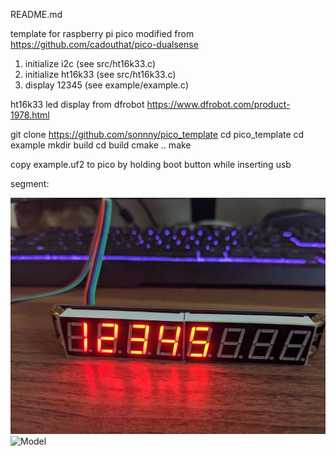 README.md

template for raspberry pi pico
modified from https://github.com/cadouthat/pico-dualsense

  1) initialize i2c     (see src/ht16k33.c)
  2) initialize ht16k33 (see src/ht16k33.c)
  3) display 12345      (see example/example.c)
  
ht16k33 led display from dfrobot https://www.dfrobot.com/product-1978.html

git clone https://github.com/sonnny/pico_template
cd pico_template
cd example
mkdir build
cd build
cmake ..
make

copy example.uf2 to pico by holding boot button while inserting usb

segment:


![Model](https://github.com/sonnny/pico_template/blob/main/img/segment_led.jpg)
![Model](https://github.com/sonnny/pico_template/blob/main/img/segment.jpg)

